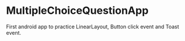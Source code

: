 # MultipleChoiceQuestionApp
First android app to practice LinearLayout, Button click event and Toast event.
